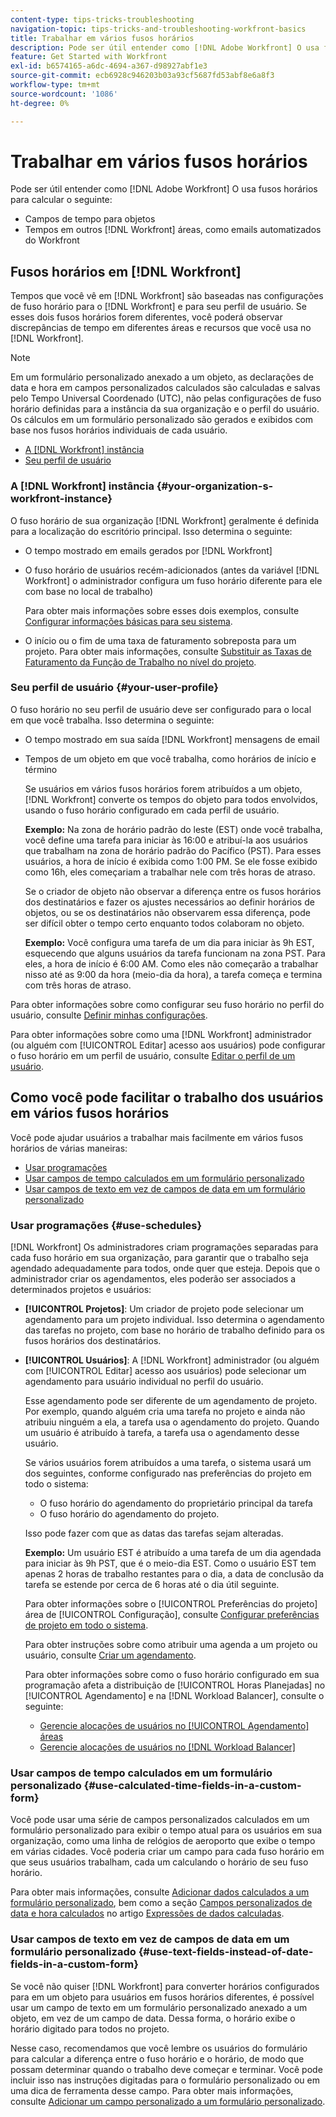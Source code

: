 ```yaml
---
content-type: tips-tricks-troubleshooting
navigation-topic: tips-tricks-and-troubleshooting-workfront-basics
title: Trabalhar em vários fusos horários
description: Pode ser útil entender como [!DNL Adobe Workfront] O usa fusos horários para calcular o seguinte - EDITAR ME.
feature: Get Started with Workfront
exl-id: b6574165-a6dc-4694-a367-d98927abf1e3
source-git-commit: ecb6928c946203b03a93cf5687fd53abf8e6a8f3
workflow-type: tm+mt
source-wordcount: '1086'
ht-degree: 0%

---
```


# Trabalhar em vários fusos horários

Pode ser útil entender como [!DNL Adobe Workfront] O usa fusos horários para calcular o seguinte:

* Campos de tempo para objetos
* Tempos em outros [!DNL Workfront] áreas, como emails automatizados do Workfront

## Fusos horários em [!DNL Workfront]

Tempos que você vê em [!DNL Workfront] são baseadas nas configurações de fuso horário para o [!DNL Workfront] e para seu perfil de usuário. Se esses dois fusos horários forem diferentes, você poderá observar discrepâncias de tempo em diferentes áreas e recursos que você usa no [!DNL Workfront].

>[!NOTE]
>
><div class="preview">Em um formulário personalizado anexado a um objeto, as declarações de data e hora em campos personalizados calculados são calculadas e salvas pelo Tempo Universal Coordenado (UTC), não pelas configurações de fuso horário definidas para a instância da sua organização e o perfil do usuário. Os cálculos em um formulário personalizado são gerados e exibidos com base nos fusos horários individuais de cada usuário.</div>




* [A [!DNL Workfront] instância](#your-organization-s-workfront-instance)
* [Seu perfil de usuário](#your-user-profile)

### A [!DNL Workfront] instância {#your-organization-s-workfront-instance}

O fuso horário de sua organização [!DNL Workfront] geralmente é definida para a localização do escritório principal. Isso determina o seguinte:

* O tempo mostrado em emails gerados por [!DNL Workfront]
* O fuso horário de usuários recém-adicionados (antes da variável [!DNL Workfront] o administrador configura um fuso horário diferente para ele com base no local de trabalho)

   Para obter mais informações sobre esses dois exemplos, consulte [Configurar informações básicas para seu sistema](../../administration-and-setup/get-started-wf-administration/configure-basic-info.md).

* O início ou o fim de uma taxa de faturamento sobreposta para um projeto. Para obter mais informações, consulte [Substituir as Taxas de Faturamento da Função de Trabalho no nível do projeto](../../manage-work/projects/project-finances/override-job-role-billing-rates-at-the-project-level.md).

### Seu perfil de usuário {#your-user-profile}

O fuso horário no seu perfil de usuário deve ser configurado para o local em que você trabalha. Isso determina o seguinte:

* O tempo mostrado em sua saída [!DNL Workfront] mensagens de email
* Tempos de um objeto em que você trabalha, como horários de início e término

   Se usuários em vários fusos horários forem atribuídos a um objeto, [!DNL Workfront] converte os tempos do objeto para todos envolvidos, usando o fuso horário configurado em cada perfil de usuário.

   **Exemplo:** Na zona de horário padrão do leste (EST) onde você trabalha, você define uma tarefa para iniciar às 16:00 e atribuí-la aos usuários que trabalham na zona de horário padrão do Pacífico (PST). Para esses usuários, a hora de início é exibida como 1:00 PM. Se ele fosse exibido como 16h, eles começariam a trabalhar nele com três horas de atraso.

   Se o criador de objeto não observar a diferença entre os fusos horários dos destinatários e fazer os ajustes necessários ao definir horários de objetos, ou se os destinatários não observarem essa diferença, pode ser difícil obter o tempo certo enquanto todos colaboram no objeto.

   **Exemplo:** Você configura uma tarefa de um dia para iniciar às 9h EST, esquecendo que alguns usuários da tarefa funcionam na zona PST. Para eles, a hora de início é 6:00 AM. Como eles não começarão a trabalhar nisso até as 9:00 da hora (meio-dia da hora), a tarefa começa e termina com três horas de atraso.

Para obter informações sobre como configurar seu fuso horário no perfil do usuário, consulte [Definir minhas configurações](../../workfront-basics/manage-your-account-and-profile/configuring-your-user-profile/configure-my-settings.md).

Para obter informações sobre como uma [!DNL Workfront] administrador (ou alguém com [!UICONTROL Editar] acesso aos usuários) pode configurar o fuso horário em um perfil de usuário, consulte [Editar o perfil de um usuário](../../administration-and-setup/add-users/create-and-manage-users/edit-a-users-profile.md).

## Como você pode facilitar o trabalho dos usuários em vários fusos horários

Você pode ajudar usuários a trabalhar mais facilmente em vários fusos horários de várias maneiras:

* [Usar programações](#use-schedules)
* [Usar campos de tempo calculados em um formulário personalizado](#use-calculated-time-fields-in-a-custom-form)
* [Usar campos de texto em vez de campos de data em um formulário personalizado](#use-text-fields-instead-of-date-fields-in-a-custom-form)

### Usar programações {#use-schedules}

[!DNL Workfront] Os administradores criam programações separadas para cada fuso horário em sua organização, para garantir que o trabalho seja agendado adequadamente para todos, onde quer que esteja. Depois que o administrador criar os agendamentos, eles poderão ser associados a determinados projetos e usuários:

* **[!UICONTROL Projetos]**: Um criador de projeto pode selecionar um agendamento para um projeto individual. Isso determina o agendamento das tarefas no projeto, com base no horário de trabalho definido para os fusos horários dos destinatários.
* **[!UICONTROL Usuários]**: A [!DNL Workfront] administrador (ou alguém com [!UICONTROL Editar] acesso aos usuários) pode selecionar um agendamento para usuário individual no perfil do usuário.

   Esse agendamento pode ser diferente de um agendamento de projeto. Por exemplo, quando alguém cria uma tarefa no projeto e ainda não atribuiu ninguém a ela, a tarefa usa o agendamento do projeto. Quando um usuário é atribuído à tarefa, a tarefa usa o agendamento desse usuário.

   Se vários usuários forem atribuídos a uma tarefa, o sistema usará um dos seguintes, conforme configurado nas preferências do projeto em todo o sistema:

   * O fuso horário do agendamento do proprietário principal da tarefa
   * O fuso horário do agendamento do projeto.

   Isso pode fazer com que as datas das tarefas sejam alteradas.

   **Exemplo:** Um usuário EST é atribuído a uma tarefa de um dia agendada para iniciar às 9h PST, que é o meio-dia EST. Como o usuário EST tem apenas 2 horas de trabalho restantes para o dia, a data de conclusão da tarefa se estende por cerca de 6 horas até o dia útil seguinte.

   Para obter informações sobre o [!UICONTROL Preferências do projeto] área de [!UICONTROL Configuração], consulte [Configurar preferências de projeto em todo o sistema](../../administration-and-setup/set-up-workfront/configure-system-defaults/set-project-preferences.md).

   Para obter instruções sobre como atribuir uma agenda a um projeto ou usuário, consulte [Criar um agendamento](../../administration-and-setup/set-up-workfront/configure-timesheets-schedules/create-schedules.md).

   Para obter informações sobre como o fuso horário configurado em sua programação afeta a distribuição de [!UICONTROL Horas Planejadas] no [!UICONTROL Agendamento] e na [!DNL Workload Balancer], consulte o seguinte:

   * [Gerencie alocações de usuários no [!UICONTROL Agendamento] áreas](../../resource-mgmt/resource-scheduling/manage-allocations-scheduling-areas.md)
   * [Gerencie alocações de usuários no [!DNL Workload Balancer]](../../resource-mgmt/workload-balancer/manage-user-allocations-workload-balancer.md)



### Usar campos de tempo calculados em um formulário personalizado {#use-calculated-time-fields-in-a-custom-form}

Você pode usar uma série de campos personalizados calculados em um formulário personalizado para exibir o tempo atual para os usuários em sua organização, como uma linha de relógios de aeroporto que exibe o tempo em várias cidades. Você poderia criar um campo para cada fuso horário em que seus usuários trabalham, cada um calculando o horário de seu fuso horário.

Para obter mais informações, consulte [Adicionar dados calculados a um formulário personalizado](../../administration-and-setup/customize-workfront/create-manage-custom-forms/add-calculated-data-to-custom-form.md), bem como a seção [Campos personalizados de data e hora calculados](../../reports-and-dashboards/reports/calc-cstm-data-reports/calculated-data-expressions.md#date) no artigo [Expressões de dados calculadas](../../reports-and-dashboards/reports/calc-cstm-data-reports/calculated-data-expressions.md).

### Usar campos de texto em vez de campos de data em um formulário personalizado {#use-text-fields-instead-of-date-fields-in-a-custom-form}

Se você não quiser [!DNL Workfront] para converter horários configurados para em um objeto para usuários em fusos horários diferentes, é possível usar um campo de texto em um formulário personalizado anexado a um objeto, em vez de um campo de data. Dessa forma, o horário exibe o horário digitado para todos no projeto.

Nesse caso, recomendamos que você lembre os usuários do formulário para calcular a diferença entre o fuso horário e o horário, de modo que possam determinar quando o trabalho deve começar e terminar. Você pode incluir isso nas instruções digitadas para o formulário personalizado ou em uma dica de ferramenta desse campo. Para obter mais informações, consulte [Adicionar um campo personalizado a um formulário personalizado](../../administration-and-setup/customize-workfront/create-manage-custom-forms/add-a-custom-field-to-a-custom-form.md).
